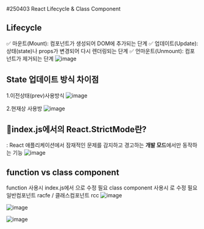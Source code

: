 #250403 React Lifecycle & Class Component

## Lifecycle
✅ 마운트(Mount): 컴포넌트가 생성되어 DOM에 추가되는 단계
✅ 업데이트(Update): 상태(state)나 props가 변경되어 다시 렌더링되는 단계
✅ 언마운트(Unmount): 컴포넌트가 제거되는 단계
![image](https://github.com/user-attachments/assets/e8ef0bb2-6a95-4924-9b51-147b9f34d728)

## State 업데이트 방식 차이점
1.이전상태(prev)사용방식
![image](https://github.com/user-attachments/assets/1d895459-457a-4fce-a1a3-812432644f6b)

2.현재상 사용방
![image](https://github.com/user-attachments/assets/3eec3ac0-5293-4c07-80a5-306f1e322f25)

## 🤔index.js에서의 React.StrictMode란?
: React 애플리케이션에서 잠재적인 문제를 감지하고 경고하는 **개발 모드**에서만 동작하는 기능
![image](https://github.com/user-attachments/assets/56ec19e4-d833-4f73-a57b-a6ba29597787)


## function vs class component
function 사용시 index.js에서 <App/>으로 수정 필요
class component 사용시 <AppClass/>로 수정 필요
일반컴포넌트 racfe / 클래스컴포넌트 rcc
![image](https://github.com/user-attachments/assets/402755fb-722c-4368-9f36-87b1339c7663)

![image](https://github.com/user-attachments/assets/9197045f-a7f2-406c-8cd3-c9cbff391349)

![image](https://github.com/user-attachments/assets/b199377c-97ee-416c-b84e-da7c60493209)





